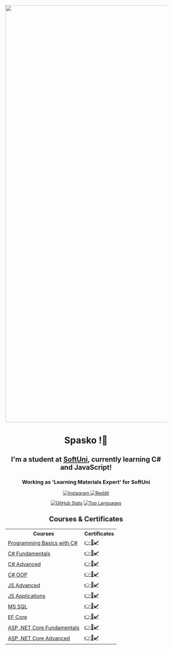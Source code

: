 <!-- PROFILE PICTURE -->
<p align="center">
  <img src="https://github.com/SpaskoKatsarski/SpaskoKatsarski/assets/91427186/bf714371-ba76-4f98-9d52-883ecbf6ed20" alt="Profile Picture" width="1300px" align="center">
</p>

<h1 align="center">Spasko !👋</h1>

<h2 align="center">I'm a student at <a href="https://softuni.bg">SoftUni</a>, currently learning C# and JavaScript!</h2>

<h3 align="center">Working as 'Learning Materials Expert' for SoftUni</h3>

<p align="center">
  <a href="https://www.instagram.com/patso067">
    <img src="https://img.shields.io/badge/Instagram-E4405F?style=for-the-badge&logo=instagram&logoColor=white" alt="Instagram">
  </a>
  <a href="https://www.reddit.com/user/NotSyncK">
    <img src="https://img.shields.io/badge/Reddit-FF4500?style=for-the-badge&logo=reddit&logoColor=white" alt="Reddit">
  </a>
</p>

<p align="center">
  <a href="#"><img src="https://github-readme-stats.vercel.app/api?username=SpaskoKatsarski&show_icons=true&theme=tokyonight&include_all_commits=true&hide_border=true" alt="GitHub Stats"></a>
  <a href="#"><img src="https://github-readme-stats.vercel.app/api/top-langs/?username=SpaskoKatsarski&layout=compact&theme=tokyonight&hide_border=true" alt="Top Languages"></a>
</p>

<h2 align="center">Courses & Certificates</h2>

<table align="center">
  <tr>
    <th>Courses</th>
    <th>Certificates</th>
  </tr>
  <tr>
    <td><a href="https://softuni.bg/trainings/3503/programming-basics-with-csharp-september-2021">Programming Basics with C#</a></td>
    <td><a href="https://softuni.bg/certificates/details/116444/6ed61e96">👉📜✔️</a></td>
  </tr>
  <tr>
    <td><a href="https://softuni.bg/trainings/3606/programming-fundamentals-with-csharp-january-2022">C# Fundamentals</a></td>
    <td><a href="https://softuni.bg/certificates/details/130200/4a296539">👉📜✔️</a></td>
  </tr>
  <tr>
    <td><a href="https://softuni.bg/trainings/3699/csharp-advanced-may-2022">C# Advanced</a></td>
    <td><a href="https://softuni.bg/certificates/details/136291/1d340b5d">👉📜✔️</a></td>
  </tr>
  <tr>
    <td><a href="https://softuni.bg/trainings/3700/csharp-oop-june-2022">C# OOP</a></td>
    <td><a href="https://softuni.bg/certificates/details/141076/1213f2ef">👉📜✔️</a></td>
  </tr>
  <tr>
    <td><a href="https://softuni.bg/certificates/details/150118/7544bf9f">JS Advanced</a></td>
    <td><a href="https://softuni.bg/certificates/details/150118/7544bf9f">👉📜✔️</a></td>
  </tr>
  <tr>
    <td><a href="https://softuni.bg/trainings/3847/js-applications-october-2022">JS Applications</a></td>
    <td><a href="https://softuni.bg/certificates/details/149942/1e2d8e6c">👉📜✔️</a></td>
  </tr>
  <tr>
    <td><a href="https://softuni.bg/trainings/3965/ms-sql-january-2023">MS SQL</a></td>
    <td><a href="https://softuni.bg/certificates/details/157808/c9f07c82">👉📜✔️</a></td>
  </tr>
  <tr>
    <td><a href="https://softuni.bg/trainings/3966/entity-framework-core-february-2023">EF Core</a></td>
    <td><a href="https://softuni.bg/certificates/details/164842/d6785f5e">👉📜✔️</a></td>
  </tr>
  <tr>
    <td><a href="https://softuni.bg/trainings/4105/asp-net-fundamentals-may-2023">ASP .NET Core Fundamentals</a></td>
    <td><a href="https://softuni.bg/certificates/details/175388/979effe5">👉📜✔️</a></td>
  </tr>
  <tr>
    <td><a href="https://softuni.bg/trainings/4107/asp-net-advanced-june-2023">ASP .NET Core Advanced</a></td>
    <td><a href="https://softuni.bg/certificates/details/182235/494416e0">👉📜✔️</a></td>
  </tr>
</table>
